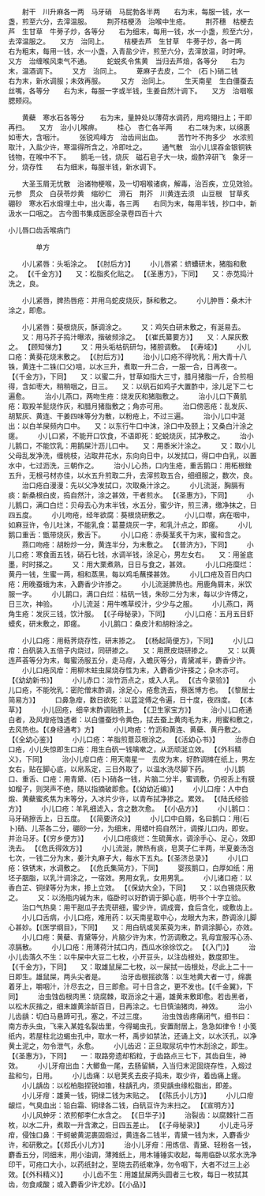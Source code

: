 <!-- { "loadSidebar": true } -->
　　射干　川升麻各一两　马牙硝　马屁勃各半两　　右为末，每服一钱，水一盏，煎至六分，去滓温服。
　　荆芥桔梗汤　治喉中生疮。
　　荆芥穗　枯梗去芦　生甘草　牛蒡子炒，各等分　　右为细末，每用一钱，水一小盏，煎至六分，去滓温服之。　　又方　治同上。
　　桔梗去芦　生甘草　牛蒡子炒，各一两　　右为粗末，每用一钱，水一小盏，入青盐少许，煎至六分，去滓放温，时时呷。　　又方　治缠喉风束气不通。
　　蛇蜕炙令焦黄　当归去芦焙，各等分　　右为末，温酒调下。
　　又方　治同上。
　　萆麻子去皮，二个　(石卜)硝二钱　　右为末，新水调服；未效再服。
　　又方　治同上。
　　生天南星　生白僵蚕去丝嘴，各等分　　右为末，每服一字或半钱，生姜自然汁调下。　　又方　治咽喉腮颊闷。

　　黄蘗　寒水石各等分
　　右为末，量肿处以薄荷水调药，用鸡翎扫上；干即再扫。　　又方　治小儿喉痹。
　　桂心　杏仁各半两
　　右二味为末，以绵裹如枣大，含咽汁。
　　张锐鸡峰方　治齿间出血。
　　苦竹叶不拘多少　水浓煎取汁，入盐少许，寒温得所含之，冷即吐之。
　　通气散　治小儿误吞金银铜铁钱物，在喉中不下。　　鹅毛一钱，烧灰　磁石皂子大一块，煅酢淬研飞　象牙一分，烧存性　　右为细末，每服半钱，新水调下。

　　大圣玉屑无忧散　治诸物梗喉，及一切咽喉诸病，解毒，治百疾，立见效验。　　元参　贯众　白茯苓炒黄　缩砂仁　滑石　荆芥　川黄连去须　山豆根　甘草炙　硼砂　寒水石水煅埋土中，出火毒，各三两　　右同为末，每用半钱，抄口中，新汲水一口咽之。
古今图书集成医部全录卷四百十六

小儿唇口齿舌喉病门

　　　　单方

　　小儿紧唇：头垢涂之。 【《肘后方》】
　　小儿唇紧：蛴螬研末，猪脂和敷之。 【《千金方》】　　又：松脂炙化贴之。 【《圣惠方》，下同】　　又：赤苋捣汁洗之，良。

　　小儿紧唇，脾热唇疮：并用乌蛇皮烧灰，酥和敷之。
　　小儿肿唇：桑木汁涂之，即愈。

　　小儿紧唇：葵根烧灰，酥调涂之。
　　又：鸡矢白研末敷之，有涎易去。
　　又：用马芥子捣汁曝浓，揩破频涂之。 【《崔氏纂要方》】　　又：人屎灰敷之。 【顾知悌方】
　　又：用头垢枯矾研匀，猪胆调敷。 【《寿域》】
　　小儿口疮：黄葵花烧末敷之。 【《肘后方》】
　　治小儿口疮不得吮乳：用大青十八铢，黄连十二铢(口父)咀，以水三升，煮取一升二合，一服一合，日再夜一。 【《千金方》，下同】　　又：以蜜二升，甘草如指大三寸，腊月猪脂一斤，合煎相得，含如枣大，稍稍咽之，日三。　　又：以矾石如鸡子大置酢中，涂儿足下二七遍愈。
　　治小儿燕口，两吻生疮：烧发灰和猪脂敷之。
　　治小儿口下黄肌疮：取羖羊髭烧作灰，和腊月猪脂敷之；角亦可用。
　　治口傍恶疮：乱发灰、胡絮灰、黄连、干姜四味等分为散，以粉疮上，不过三遍。
　　治小儿口中涎出：以白羊屎频内口中。　　又：以东行牛口中沫，涂口中及颐上；又桑白汁涂之瘥。
　　小儿口紧，不能开口饮食，不语即死：蛇蜕烧灰，拭净敷之。
　　治小儿鹅口，不能饮乳：用鹅屎汁沥儿口中。　　又：用黍米汁涂之。
　　又：取小儿父母乱发净洗，缠桃枝，沾取井花水，东向向日中，以发拭口，得口中白乳，以置水中，七过沥洗，三朝作之。
　　治小儿心热，口内生疮，重舌鹅口：用柘根銼五升，无根弓材亦佳，以水五升煎取二升，去滓煎取五合，细细服之，数次，良。
　　治口疮白漫漫：先以父净发拭口，次取桑汁涂之。
　　小儿流涎，胸膈有痰：新桑根白皮，捣自然汁，涂之甚效，干者煎水。 【《圣惠方》，下同】
　　小儿鹅口，满口白烂：贝母去心为末半钱，水五分，蜜少许，煎三沸，缴净抹之，日四五度。
　　小儿吻疮，经年欲腐：葵根烧研敷之。
　　小儿口噤，病在咽中，如麻豆许，令儿吐沫，不能乳食：葛蔓烧灰一字，和乳汁点之，即瘥。
　　小儿鹅口重舌：甑带烧灰，敷舌下。
　　小儿口疮：赤葵茎炙干为末，蜜和含之。
　　燕口吻疮：胡粉炒一分，黄连半分，为末敷之。 【《普济方》，下同】
　　小儿口疮：寒食面五钱，硝石七钱，水调半钱，涂足心，男左女右。　　又：用釜底墨，时时搽之。
　　又：用大栗煮熟，日日与食之，甚效。
　　小儿口疮糜烂：黄丹一钱，生蜜一两，相和蒸黑，每以鸡毛蘸搽甚效。
　　小儿口疮及百日内口疮：用晚蚕蛾为末，入麝香少许掺之。
　　小儿流涎脾热也。用鹿角屑末，米饮服一字。
　　小儿鹅口，满口白烂：枯矾一钱，朱砂二分为末，每以少许傅之，日三次，神验。
　　小儿流涎：用牛噍草绞汁，少少与之服。
　　小儿燕口，两角生疮：发灰三钱，饮汁服。 【《子母秘录》，下同】
　　小儿口疮：五月五日虾蟆炙，研末敷之，即瘥。
　　小儿鹅口：桑皮汁和胡粉涂之。

　　小儿口疮：用葧荠烧存性，研末掺之。 【《杨起简便方》，下同】
　　小儿口疳：白矾装入五倍子内烧过，同研掺之。　　又：用蔗皮烧研掺之。
　　又：以黄连芦荟等分为末，每蜜汤服五分，走马疳，入蟾灰等分，青黛减半，麝香少许。
　　小儿口疮风疳：用柳木蛀虫屎烧存性为末，入麝香少许搽之；杂木亦可。 【《幼幼新书》】
　　小儿赤口：淡竹沥点之，或入人乳。 【《古今录验》】
　　小儿口疮，不能吮乳：密陀僧末酢调，涂足心，疮愈洗去，蔡医博方也。 【《黎居士简易方》】
　　口鼻急疳，数日欲死：以蓝淀傅之令遍，日十度，夜四度。 【《本草》】
　　小儿回疮，细辛末酢调贴脐上。 【《卫生家宝方》】
　　治小儿口疮通白者，及风疳疮蚀透者：以白僵蚕炒令黄色，拭去蚕上黄肉毛为末，用蜜和敷之，去风热也。【《身经通考》方】
　　小儿吻疮：竹沥和黄连、黄蘗、黄丹敷之。 【《全幼心鉴》】
　　小儿口疮：羊脂煎薏苡根涂之。 【《活幼心书》】
　　治赤白口疮，小儿失惊即生口疮：用生白矾一钱噙嗽之，从沥顽涎立效。 【《外科精义》，下同】
　　治小儿疳口疮：用天南星一　去皮为末，好酢调摊在纸上，男左女右，贴在脚心底，以帛系定，三日外取了，以温水洗尽脚下药。
　　小儿鹅口、重舌、口疮：用青黛、(石卜)硝各一钱，片脑二分半，蜜调敷，仍视舌上有膜如榴子，则哭声不绝，随以指摘破即愈。【《幼幼近编》】
　　小儿口疳：人中白煅、黄蘗蜜炙焦为末等分，入冰片少许，以青布拭净掺之。累效。 【《陆氏经验方》】
　　小儿口疮：羊乳细滤入，含之数次愈。 【《小品方》】
　　小儿鹅口：马牙硝擦舌上，日五度。 【《简要济众》】
　　小儿口中白屑，名曰鹅口：用(石卜)硝、儿茶各二分，硼砂一分，为细末，用蜡叶捣自然汁，调搽儿口内，即安。并治马牙。【《穷乡便方》】
　　小儿口疮痰烂：生硫黄水，调涂手心、足心，效即洗去。 【《危氏得效方》】
　　小儿流涎，脾热有痰，皂荚子仁半两，半夏姜汤泡七次，一钱二分为末，姜汁丸麻子大，每水下五丸。【《圣济总录》】
　　小儿口疮：铁锈末，水调敷之。 【《危氏集简方》，下同】
　　婴孩鹅口，白厚如纸：用坯子胭脂，以乳汁调涂之，一宿效。男用女乳，女用男乳。
　　小儿诸口疮：以香白芷、铜绿等分为末，掺上立效。 【《保幼大全》，下同】　　又：以白锡烧灰敷之。
　　又：以汤瓶内碱为末，临卧时以好酢调于脚心底，明书个十字立验。
　　治口气热臭：用干甜瓜子去壳研细，蜜少许，调成膏，食后含化，或敷齿上。
　　小儿口舌病，小儿口疮，难用药：以天南星取中心，龙眼大为末，酢调涂儿脚心甚妙。【《医学纲目》，下同】　　又：用白矾或吴茱萸为末，酢调涂脚心，亦效。
　　小儿口疮：黄蘗、青黛等分，片脑少许为末，竹沥调敷之。乳母宜服泻心汤、凉膈散。
　　小儿口疮：用薄荷汁拭口内，西瓜水徐徐饮之。 【《入门》】
　　治小儿齿落久不生：以牛屎中大豆二七枚，小开豆头，以注齿根处，数度即生。 【《千金方》，下同】　　又：取雄鼠屎二七枚，以一屎拭一齿根处，尽此上二十一日即生。雄鼠屎，两头尖者是。
　　治牙齿根摇欲落：以生地黄大者一寸，绵裹着牙上，嚼咽汁，汁尽去之，日三即愈。可十日含之，更不发也。【《千金翼》，下同】
　　治虫蚀齿根肉黑：烧腐棘，取沥涂之十遍，雄黄末敷即愈。若齿黑者，以松木灰揩之，细末雄黄涂龂百日，日再涂之。七日慎油猪肉，神效。
　　治小儿齿龋：切白马悬蹄可孔，塞之，不过三度。
　　治虫蚀齿疼痛闭气，细书曰：南方赤头虫，飞来入某姓名裂齿里，今得蝎虫孔，安置耐居上，急急如律令！小笺纸内，若屋柱北边蝎虫孔中，取水一杯，禹步如禁法，还诵上文，以水沃孔，以净黄土泥之，勿令泄气，永愈。
　　小儿齿迟：正旦取尿坑中竹木刮涂之，即生。 【《圣惠方》，下同】　　一：取路旁遗却稻粒，于齿路点三七下，其齿自生，神效。
　　小儿牙疳出血：大鲫鱼一尾，去肠留鳞，入当归末泥固烧存性，入煅过盐和匀，日用。
　　小儿齿痛：以皂荚炙去皮子捣未，取少许，着齿痛上瘥。
　　小儿龋齿：以松柏脂捏锐如锥，柱龋孔内，须臾龋虫缘松脂出，即差。
　　小儿牙疳：雄黄一钱，铜绿二钱为末贴之。 【《陈氏小儿方》】
　　小儿口疳龈烂，气臭血出：铅白霜、铜绿各二钱，白矾豆许为末扫之。 【《宣明方》】
　　小儿风蚛牙：浓煎郁李仁水含之。 【《日华子》】
　　治裂齿：以腐棘针二百枚，以水二升，煮取一升含漱之，日四五差止。 【《子母秘录》】
　　小儿走马牙疳，侵蚀口鼻：干蚵蚾黄泥裹固煅过，黄连各二钱半，青黛一钱为末，入麝香少许，和研敷之。【《郑氏小儿方》】
　　治小儿牙疳：用炼信、青黛、轻粉各一钱，麝香五分，同细末，用小油调，薄摊纸上，用木锤锤实收起，每用临卧以浆水洗净印干，可疮口大小，以药纸封之，至晓去药纸嗽净，勿令咽下，大者不过三上必效。【《外科精义》】
　　小儿齿不生：用雄鼠屎两头圆者三七枚，每日一枚拭其齿，勿食咸酸；或入麝香少许尤妙。【《小品》】
